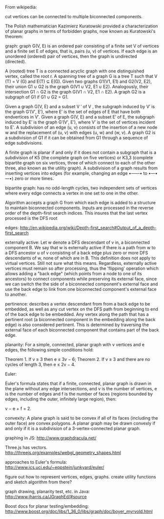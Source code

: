 
From wikipedia:

cut vertices can be connected to multiple biconnected components.

The Polish mathematician Kazimierz Kuratowski provided a characterization of planar graphs in terms of forbidden graphs, now known as Kuratowski's theorem:

graph: graph G(V, E) is an ordered pair consisting of a finite set V of vertices and a finite set
E of edges, that is, pairs (u, v) of vertices. If each edge is an unordered (ordered) pair of
vertices, then the graph is undirected (directed).

A (rooted) tree T is a connected acyclic graph with one distinguished vertex, called the
root r. A spanning tree of a graph G is a tree T such that V (T) = V (G) and E(T) ⊆ E(G).
Given two graphs G1(V1, E1) and G2(V2, E2), their union G1 ∪ G2 is the graph G(V1 ∪
V2, E1 ∪ E2). Analogously, their intersection G1 ∩ G2 is the graph G(V1 ∩ V2, E1 ∩ E2). A
graph G2 is a subgraph of G1 if G1 ∪ G2 = G1.

Given a graph G(V, E) and a subset V ′ of V , the subgraph induced by V′ is the graph G′(V′, E′), where E′
is the set of edges of E that have both endvertices in V′. Given a graph G(V, E) and a subset E′ of E, the subgraph
induced by E′ is the graph G′(V′, E′), where V′ is the set of vertices incident to E′. A subdivision of an edge (u, v)
consists of the insertion of a new node w and the replacement of (u, v) with edges (u, w) and (w, v). A graph G2
is a subdivision of G1 if it can be obtained from G1 through a sequence of edge subdivisions.

A finite graph is planar if and only if it does not contain a subgraph that is a subdivision of K5 (the complete graph on five vertices) or K3,3 (complete bipartite graph on six vertices, three of which connect to each of the other three, also known as the utility graph).
A subdivision of a graph results from inserting vertices into edges (for example, changing an edge •——• to •—•—•) zero or more times.

bipartite graph: has no odd-length cycles, two independent sets of vertices where every edge connects a vertex in one set to one in the other.

Algorithm accepts a graph G from which each edge is added to a structure to maintain biconnected components. Inputs are processed
in the reverse order of the depth-first search indices. This insures that the last vertex processed is the DFS root

edges: http://en.wikipedia.org/wiki/Depth-first_search#Output_of_a_depth-first_search

externally active: Let w denote a DFS descendant of v in, a biconnected component B. We say that w is externally active if there is a path from w to a DFS ancestor u of v consisting of a back edge plus zero or more DFS descendants of w, none of which are in B. This definition does not apply to virtual vertices. Still not sure what this means. Regardless, externally active vertices must remain so after processing, thus the 'flipping' operation which allows adding a "back edge" (which points from a node to one of its ancestors) to connect components while preserving its external face, since we can switch the the side of a biconnected component's external face and use the back edge to link from one biconnected component's external face to another.

pertinence: describes a vertex descendant from from a back edge to be embedded, as well as any cut vertex on the DFS path from beginning to end of the back edge to be embedded. Any vertex along the path that has a pertinent root (a biconnected component in the embedding along the back edge) is also considered pertinent. This is determined by traversing the external face of each biconnected component that contains part of the back edge.

planarity:
For a simple, connected, planar graph with v vertices and e edges, the following simple conditions hold:

Theorem 1. If v ≥ 3 then e ≤ 3v − 6;
Theorem 2. If v ≥ 3 and there are no cycles of length 3, then e ≤ 2v − 4.

Euler:

Euler's formula states that if a finite, connected, planar graph is drawn in the plane without any edge intersections, and v is the number of vertices, e is the number of edges and f is the number of faces (regions bounded by edges, including the outer, infinitely large region), then:

v − e + f = 2.

convexity:
A plane graph is said to be convex if all of its faces (including the outer face) are convex polygons. A planar graph may be drawn convexly if and only if it is a subdivision of a 3-vertex-connected planar graph.

graphing in JS: http://www.graphdracula.net/

Three.js has vectors. http://threejs.org/examples/webgl_geometry_shapes.html

approaches to Euler's formula: http://www.ics.uci.edu/~eppstein/junkyard/euler/


figure out how to represent vertices, edges, graphs. create utility functions and sketch algorithm from there?

graph drawing, planarity test, etc. in Java: http://www.jharris.ca/JGraphEd/#source

Boost docs for planar testing/embedding: http://www.boost.org/doc/libs/1_36_0/libs/graph/doc/boyer_myrvold.html

